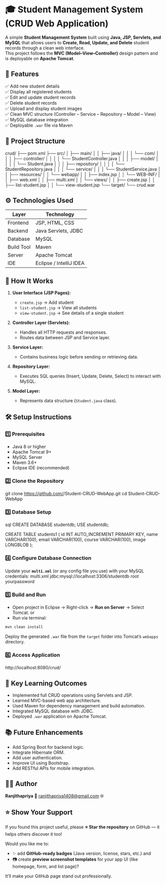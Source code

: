 # 🎓 Student Management System (CRUD Web Application)

A simple **Student Management System** built using **Java, JSP, Servlets, and MySQL** that allows users to **Create, Read, Update, and Delete** student records through a clean web interface.  
This project follows the **MVC (Model–View–Controller)** design pattern and is deployable on **Apache Tomcat**.


## 🚀 Features

✅ Add new student details  
✅ Display all registered students  
✅ Edit and update student records  
✅ Delete student records  
✅ Upload and display student images  
✅ Clean MVC structure (Controller – Service – Repository – Model – View)  
✅ MySQL database integration  
✅ Deployable `.war` file via Maven  


## 🧱 Project Structure

crud/
├── pom.xml
├── src/
│   ├── main/
│   │   ├── java/
│   │   │   └── com/
│   │   │       ├── controller/
│   │   │       │   └── StudentController.java
│   │   │       ├── model/
│   │   │       │   └── Student.java
│   │   │       ├── repository/
│   │   │       │   └── StudentRepository.java
│   │   │       └── service/
│   │   │           └── StudentService.java
│   │   ├── resources/
│   │   └── webapp/
│   │       ├── index.jsp
│   │       └── WEB-INF/
│   │           ├── web.xml
│   │           ├── multi.xml
│   │           └── views/
│   │               ├── create.jsp
│   │               ├── list-student.jsp
│   │               └── view-student.jsp
└── target/
└── crud.war


## ⚙️ Technologies Used

| Layer      | Technology              |
|------------|-------------------------|
| Frontend   | JSP, HTML, CSS          |
| Backend    | Java Servlets, JDBC     |
| Database   | MySQL                   |
| Build Tool | Maven                   |
| Server     | Apache Tomcat           |
| IDE        | Eclipse / IntelliJ IDEA |


## 🧩 How It Works

1. **User Interface (JSP Pages):**
   - `create.jsp` → Add student
   - `list-student.jsp` → View all students
   - `view-student.jsp` → See details of a single student

2. **Controller Layer (Servlets):**
   - Handles all HTTP requests and responses.
   - Routes data between JSP and Service layer.

3. **Service Layer:**
   - Contains business logic before sending or retrieving data.

4. **Repository Layer:**
   - Executes SQL queries (Insert, Update, Delete, Select) to interact with MySQL.

5. **Model Layer:**
   - Represents data structure (`Student.java` class).

## 🛠️ Setup Instructions

### 1️⃣ Prerequisites
- Java 8 or higher  
- Apache Tomcat 9+  
- MySQL Server  
- Maven 3.6+  
- Eclipse IDE (recommended)

### 2️⃣ Clone the Repository
git clone https://github.com/<your-username>/Student-CRUD-WebApp.git
cd Student-CRUD-WebApp


### 3️⃣ Database Setup

sql
CREATE DATABASE studentdb;
USE studentdb;

CREATE TABLE students1 (
    id INT AUTO_INCREMENT PRIMARY KEY,
    name VARCHAR(100),
    email VARCHAR(100),
    course VARCHAR(100),
    image LONGBLOB
);

### 4️⃣ Configure Database Connection

Update your **`multi.xml`** (or any config file you use) with your MySQL credentials:
multi.xml
<database>
    <url>jdbc:mysql://localhost:3306/studentdb</url>
    <username>root</username>
    <password>yourpassword</password>
</database>

### 5️⃣ Build and Run

* Open project in Eclipse → Right-click → **Run on Server** → Select Tomcat.
  or
* Run via terminal:

```bash
mvn clean install
```

Deploy the generated `.war` file from the `target` folder into Tomcat’s `webapps` directory.

### 6️⃣ Access Application
http://localhost:8080/crud/

## 🧠 Key Learning Outcomes

* Implemented full CRUD operations using Servlets and JSP.
* Learned MVC-based web app architecture.
* Used Maven for dependency management and build automation.
* Integrated MySQL database with JDBC.
* Deployed `.war` application on Apache Tomcat.

## 📚 Future Enhancements
* Add Spring Boot for backend logic.
* Integrate Hibernate ORM.
* Add user authentication.
* Improve UI using Bootstrap.
* Add RESTful APIs for mobile integration.

## 👩‍💻 Author

**Ranjithapriya**
📧 ranjithapriya1408@gmail.com
🌐 

## ⭐ Show Your Support

If you found this project useful, please **⭐ Star the repository** on GitHub — it helps others discover it too!

Would you like me to:
- ✨ add **GitHub-ready badges** (Java version, license, stars, etc.) and  
- 📷 create **preview screenshot templates** for your app UI (like homepage, form, and list page)?  

It’ll make your GitHub page stand out professionally.
